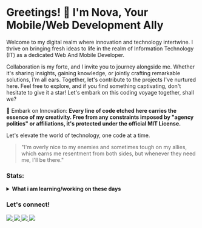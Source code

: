 # Greetings! 👋 I'm Nova, Your Mobile/Web Development Ally

Welcome to my digital realm where innovation and technology intertwine. I thrive on bringing fresh ideas to life in the realm of Information Technology (IT) as a dedicated Web And Mobile Developer.

Collaboration is my forte, and I invite you to journey alongside me. Whether it's sharing insights, gaining knowledge, or jointly crafting remarkable solutions, I'm all ears. Together, let's contribute to the projects I've nurtured here. Feel free to explore, and if you find something captivating, don't hesitate to give it a star! Let's embark on this coding voyage together, shall we?

🚀 Embark on Innovation: **Every line of code etched here carries the essence of my creativity. Free from any constraints imposed by "agency politics" or affiliations, it's protected under the official MIT License.**

Let's elevate the world of technology, one code at a time.<br />

<blockquote>
"I'm overly nice to my enemies and sometimes tough on my allies, <br/>which earns me resentment from both sides, but whenever they need me, I'll be there."
</blockquote>

### Stats:
<details>
 <summary><strong>What i am learning/working on these days</strong></summary>
    - 🔭 I’m currently working on Web & Mobile Developers</br>
    - 🌱 I’m currently learning Nextjs-13 and Tailwind Css </br>
    - 👯 I’m looking to collaborate on Github </br>
    - 🤔 I’m looking for help with Organization </br>
    - 💬 Ask me about anything.</br>
    - 📫 How to reach me: <a href="mailto:novaardiansyah78@gmail.com">Email me!</a>  </br>
    - 😄 Pronouns: He/Him </br>
    - ⚡ Fun fact: nothing😆 </br>
</details>

<!-- <p>
  <a href="#"><img src="https://github-readme-stats.vercel.app/api?username=novaardiansyah&hide=contribs,prs&show_icons=true&hide_border=true&title_color=000" /></a>
</p> -->

### Let's connect!
<p>
  <a href="https://bit.ly/3oPuqFZ" target="_blank">
    <img src="https://img.shields.io/badge/nova_ardiansyah-30302f?style=flat&logo=linkedin" />
  </a>
  <a href="https://bit.ly/3ehTpNl" target="_blank">
    <img src="https://img.shields.io/badge/@novaardiansyah-30302f?style=flat&logo=instagram&logoColor=white" />
  </a>
  <a href="https://bit.ly/3oKtMJH" target="_blank">
    <img src="https://img.shields.io/badge/nova_ardiansyah-30302f?style=flat&logo=facebook&logoColor=white" />
  </a>
  <a href="https://novaardiansyah.my.id/" target="_blank">
    <img src="https://img.shields.io/badge/novaardiansyah-30302f?style=flat&logo=firefox&logoColor=white" />
  </a>
</p>
